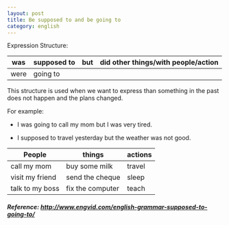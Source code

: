 ```yaml
---
layout: post
title: Be supposed to and be going to
category: english
---
```


Expression Structure:

| was  	| supposed to 	| but 	| did other things/with people/action 	|
|------	|-------------	|-----	|-------------------------------------	|
| were 	|   going to  	|     	|                                     	|

This structure is used when we want to express than something in the past does not happen and the plans changed.

For example:

- I was going to call my mom but I was very tired.

- I supposed to travel yesterday but the weather was not good.


| People          | things           | actions |
|-----------------|------------------|---------|
| call my mom     | buy some milk    | travel  |
| visit my friend | send the cheque  | sleep   |
| talk to my boss | fix the computer | teach   |


##### Reference: http://www.engvid.com/english-grammar-supposed-to-going-to/
